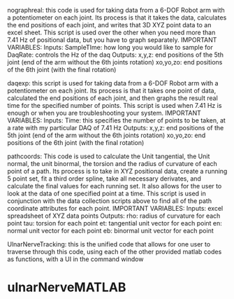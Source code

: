 nographreal: this code is used for taking data from a 6-DOF Robot arm with a potentiometer on each joint. Its process is that it takes the data, calculates the end positions of each joint, and writes that 3D XYZ point data to an excel sheet. This script is used over the other when you need more than 7.41 Hz of positional data, but you have to graph separately. 
IMPORTANT VARIABLES:
      Inputs:
      SampleTIme: how long you would like to sample for
      DaqRate: controls the Hz of the daq
      Outputs:
      x,y,z: end positions of the 5th joint (end of the arm without the 6th joints rotation)
      xo,yo,zo: end positions of the 6th joint (with the final rotation)

daqexp: this script is used for taking data from a 6-DOF Robot arm with a potentiometer on each joint. Its process is that it takes one point of data, calculated the end positions of each joint, and then graphs the result real time for the specified number of points. This script is used when 7.41 Hz is enough or when you are troubleshooting your system.
IMPORTANT VARIABLES:
      Inputs:
      Time: this specifies the number of points to be taken, at a rate with my particular DAQ of 7.41 Hz
      Outputs:
      x,y,z: end positions of the 5th joint (end of the arm without the 6th joints rotation)
      xo,yo,zo: end positions of the 6th joint (with the final rotation)

pathcoords: This code is used to calculate the Unit tangential, the Unit normal, the unit binormal, the torsion and the radius of curvature of each point of a path. Its process is to take in XYZ positional data, create a running 5 point set, fit a third order spline, take all necessary derivates, and calculate the final values for each running set. It also allows for the user to look at the data of one specified point at a time.  This script is used in conjunction with the data collection scripts above to find all of the path coordinate attributes for each point. 
IMPORTANT VARIABLES:
      Inputs:
      excel spreadsheet of XYZ data points
      Outputs: 
      rho: radius of curvature for each point
      tau: torsion for each point
      et: tangential unit vector for each point
      en: normal unit vector for each point
      eb: binormal unit vector for each point

UlnarNerveTracking: this is the unified code that allows for one user to traverse through this code, using each of the other provided matlab codes as functions, with a UI in the command window

# ulnarNerveMATLAB
